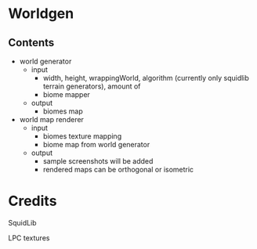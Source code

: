 # Worldgen
## Contents
- world generator
  - input
    - width, height, wrappingWorld, algorithm (currently only squidlib terrain generators), amount of 
    - biome mapper   
  - output
    - biomes map 
- world map renderer
  - input 
    - biomes texture mapping
    - biome map from world generator
  - output
    - sample screenshots will be added
    - rendered maps can be orthogonal or isometric

# Credits
<p>SquidLib
<p>LPC textures
